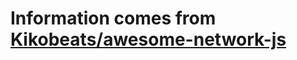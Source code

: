 # Information comes from [Kikobeats/awesome-network-js](https://github.com/Kikobeats/awesome-network-js)

